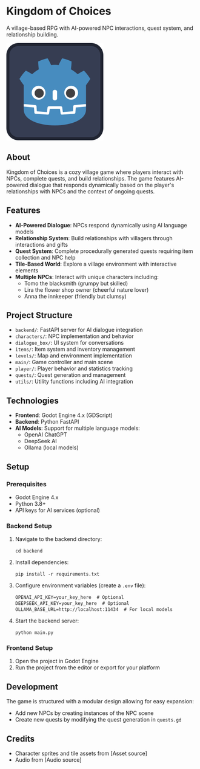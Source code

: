 # Kingdom of Choices

A village-based RPG with AI-powered NPC interactions, quest system, and relationship building.

![Kingdom of Choices](icon.svg)

## About

Kingdom of Choices is a cozy village game where players interact with NPCs, complete quests, and build relationships. The game features AI-powered dialogue that responds dynamically based on the player's relationships with NPCs and the context of ongoing quests.

## Features

- **AI-Powered Dialogue**: NPCs respond dynamically using AI language models
- **Relationship System**: Build relationships with villagers through interactions and gifts
- **Quest System**: Complete procedurally generated quests requiring item collection and NPC help
- **Tile-Based World**: Explore a village environment with interactive elements
- **Multiple NPCs**: Interact with unique characters including:
  - Tomo the blacksmith (grumpy but skilled)
  - Lira the flower shop owner (cheerful nature lover)
  - Anna the innkeeper (friendly but clumsy)

## Project Structure

- `backend/`: FastAPI server for AI dialogue integration
- `characters/`: NPC implementation and behavior
- `dialogue_box/`: UI system for conversations
- `items/`: Item system and inventory management
- `levels/`: Map and environment implementation
- `main/`: Game controller and main scene
- `player/`: Player behavior and statistics tracking
- `quests/`: Quest generation and management
- `utils/`: Utility functions including AI integration

## Technologies

- **Frontend**: Godot Engine 4.x (GDScript)
- **Backend**: Python FastAPI
- **AI Models**: Support for multiple language models:
  - OpenAI ChatGPT
  - DeepSeek AI
  - Ollama (local models)

## Setup

### Prerequisites

- Godot Engine 4.x
- Python 3.8+
- API keys for AI services (optional)

### Backend Setup

1. Navigate to the backend directory:
   ```
   cd backend
   ```

2. Install dependencies:
   ```
   pip install -r requirements.txt
   ```

3. Configure environment variables (create a `.env` file):
   ```
   OPENAI_API_KEY=your_key_here  # Optional
   DEEPSEEK_API_KEY=your_key_here  # Optional
   OLLAMA_BASE_URL=http://localhost:11434  # For local models
   ```

4. Start the backend server:
   ```
   python main.py
   ```

### Frontend Setup

1. Open the project in Godot Engine
2. Run the project from the editor or export for your platform

## Development

The game is structured with a modular design allowing for easy expansion:

- Add new NPCs by creating instances of the NPC scene
- Create new quests by modifying the quest generation in `quests.gd`

## Credits

- Character sprites and tile assets from [Asset source]
- Audio from [Audio source]